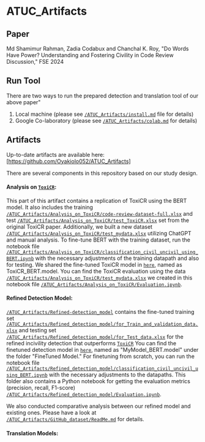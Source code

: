 # ATUC_Artifacts

## Paper
Md Shamimur Rahman, Zadia Codabux and Chanchal K. Roy, "Do Words Have Power? Understanding and Fostering Civility in Code Review Discussion," FSE 2024

## Run Tool
There are two ways to run the prepared detection and translation tool of our above paper"
1. Local machine (please see [`/ATUC_Artifacts/install.md`](https://github.com/Oyakiolo052/ATUC_Artifacts/blob/main/install.md) file for details)
2. Google Co-laboratory (please see [`/ATUC_Artifacts/colab.md`](https://github.com/Oyakiolo052/ATUC_Artifacts/blob/main/colab.md) for details)

## Artifacts 
Up-to-date artifacts are available here: [https://github.com/Oyakiolo052/ATUC_Artifacts] 

There are several components in this repository based on our study design.

#### Analysis on [`ToxiCR`](https://dl.acm.org/doi/10.1145/3583562):
This part of this artifact contains a replication of ToxiCR using the BERT model. It also includes the training [`/ATUC_Artifacts/Analysis_on_ToxiCR/code-review-dataset-full.xlsx`](https://github.com/Oyakiolo052/ATUC_Artifacts/blob/main/Analysis_on_ToxiCR/code-review-dataset-full.xlsx) and test [`/ATUC_Artifacts/Analysis_on_ToxiCR/test_ToxiCR.xlsx`](https://github.com/Oyakiolo052/ATUC_Artifacts/blob/main/Analysis_on_ToxiCR/test_ToxiCR.xlsx) set from the original ToxiCR paper. Additionally, we built a new dataset [`/ATUC_Artifacts/Analysis_on_ToxiCR/test_mydata.xlsx`](https://github.com/Oyakiolo052/ATUC_Artifacts/Analysis_on_ToxiCR/test_mydata.xlsx) utilizing ChatGPT and manual analysis. To fine-tune BERT with the training dataset, run the notebook file [`/ATUC_Artifacts/Analysis_on_ToxiCR/classification_civil_uncivil_using_BERT.ipynb`](https://github.com/Oyakiolo052/ATUC_Artifacts/blob/main/Analysis_on_ToxiCR/classification_civil_uncivil_using_BERT.ipynb) with the necessary adjustments of the training datapath and also for testing. We shared the fine-tuned ToxiCR model in [`here`](https://doi.org/10.5281/zenodo.10775868), named as ToxiCR_BERT.model. You can find the ToxiCR evaluation using the data [`/ATUC_Artifacts/Analysis_on_ToxiCR/test_mydata.xlsx`](https://github.com/Oyakiolo052/ATUC_Artifacts/blob/main/Analysis_on_ToxiCR/test_mydata.xlsx) we created in this notebook file [`/ATUC_Artifacts/Analysis_on_ToxiCR/Evaluation.ipynb`](https://github.com/Oyakiolo052/ATUC_Artifacts/blob/main/Analysis_on_ToxiCR/Evaluation.ipynb).      

#### Refined Detection Model:
[`/ATUC_Artifacts/Refined-detection_model`](https://github.com/Oyakiolo052/ATUC_Artifacts/tree/main/Refined_detection_model) contains the fine-tuned training set [`/ATUC_Artifacts/Refined_detection_model/for_Train_and_validation_data.xlsx`](https://github.com/Oyakiolo052/ATUC_Artifacts/blob/main/Refined_detection_model/for_Train_and_validation_data.xlsx) and testing set [`/ATUC_Artifacts/Refined_detection_model/for_Test_data.xlsx`](https://github.com/Oyakiolo052/ATUC_Artifacts/blob/main/Refined_detection_model/for_Test_data.xlsx) for the refined incivility detection that outperforms [`ToxiCR`](https://dl.acm.org/doi/10.1145/3583562) You can find the finetuned detection model in [`here`](https://doi.org/10.5281/zenodo.10775868), named as "MyModel_BERT.model" under the folder "FineTuned Model." For finetuning from scratch, you can run the notebook file [`/ATUC_Artifacts/Refined_detection_model/classification_civil_uncivil_using_BERT.ipynb`](https://github.com/Oyakiolo052/ATUC_Artifacts/blob/main/Refined_detection_model/classification_civil_uncivil_using_BERT.ipynb) with the necessary adjustments to the datapaths. This folder also contains a Python notebook for getting the evaluation metrics (precision, recall, F1-score) [`/ATUC_Artifacts/Refined_detection_model/Evaluation.ipynb`](https://github.com/Oyakiolo052/ATUC_Artifacts/blob/main/Refined_detection_model/Evaluation.ipynb).   

We also conducted comparative analysis between our refined model and existing ones. Please have a look at [`/ATUC_Artifacts/GitHub_dataset/ReadMe.md`](https://github.com/Oyakiolo052/ATUC_Artifacts/blob/main/GitHub_dataset/ReadMe.md) for details.

#### Translation Models:






